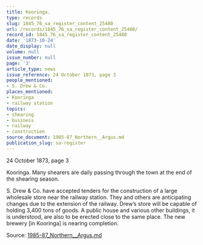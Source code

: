 ```yaml
---
title: Kooringa.
type: records
slug: 1845_76_sa_register_content_25480
url: /records/1845_76_sa_register_content_25480/
record_id: 1845_76_sa_register_content_25480
date: '1873-10-24'
date_display: null
volume: null
issue_number: null
page: '3'
article_type: news
issue_reference: 24 October 1873, page 3
people_mentioned:
- S. Drew & Co.
places_mentioned:
- Kooringa
- railway station
topics:
- shearing
- business
- railway
- construction
source_document: 1985-87_Northern__Argus.md
publication_slug: sa-register
---
```


24 October 1873, page 3

Kooringa.  Many shearers are daily passing through the town at the end of the shearing season.

S. Drew & Co. have accepted tenders for the construction of a large wholesale store near the railway station.  They and others are anticipating changes due to the extension of the railway.  Drew’s store will be capable of holding 3,400 tons of goods.  A public house and various other buildings, it is understood, are also to be erected close to the same place.  The new brewery [in Kooringa] is nearing completion.

Source: [1985-87_Northern__Argus.md](/downloads/markdown/1985-87_Northern__Argus.md)
